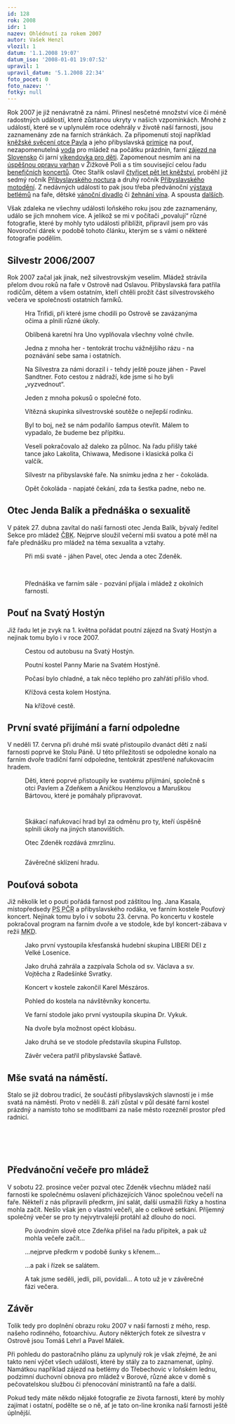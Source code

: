 ```yaml
---
id: 128
rok: 2008
idr: 1
nazev: Ohlédnutí za rokem 2007
autor: Vašek Henzl
vlozil: 1
datum: '1.1.2008 19:07'
datum_iso: '2008-01-01 19:07:52'
upravil: 1
upravil_datum: '5.1.2008 22:34'
foto_pocet: 0
foto_nazev: ''
fotky: null
---
```

<!-- Generated by XStandard version 2.0.0.0 on 2008-01-05T22:33:49 -->

<p>Rok 2007 je již nenávratně za námi. Přinesl nesčetné množství více či méně radostných událostí, které zůstanou ukryty v našich vzpomínkách. Mnohé z událostí, které se v uplynulém roce odehrály v životě naší farnosti, jsou zaznamenány zde na farních stránkách. Za připomenutí stojí například <a href="http://farnostpribyslav.wz.cz/index.php?page=2&amp;idr=8&amp;year=2007" title="Kněžské svěcení Pavla Sandtnera">kněžské svěcení otce Pavla</a> a jeho přibyslavská <a href="http://farnostpribyslav.wz.cz/index.php?page=2&amp;idr=10&amp;year=2007" title="Přibyslavská pouť a primice otce Pavla">primice</a> na pouť, nezapomenutelná <a href="http://farnostpribyslav.wz.cz/index.php?page=2&amp;idr=12&amp;year=2007" title="Ohlédnutí za prázdninami I - Vltava">voda</a> pro mládež na počátku prázdnin, farní <a href="http://farnostpribyslav.wz.cz/index.php?page=2&amp;idr=6&amp;year=2007" title="Farní poutní zájezd 2007 - Slovensko">zájezd na Slovensko</a> či jarní <a href="http://farnostpribyslav.wz.cz/index.php?page=2&amp;idr=7&amp;year=2007" title="Víkendovka pro děti">víkendovka pro děti</a>. Zapomenout nesmím ani na <a href="http://farnostpribyslav.wz.cz/index.php?page=2&amp;idr=19&amp;year=2007" title="Varhany v Žižkově Poli již zase hrají">úspěšnou opravu varhan</a> v Žižkově Poli a s tím související celou řadu <a href="http://farnostpribyslav.wz.cz/index.php?page=2&amp;idr=28&amp;year=2007" title="VI. benefiční koncert">benefičních</a> <a href="http://farnostpribyslav.wz.cz/index.php?page=2&amp;idr=24&amp;year=2007" title="Koncert k výročí 750 let Přibyslavi">koncertů</a>. Otec Stařík oslavil <a href="http://farnostpribyslav.wz.cz/index.php?page=2&amp;idr=18&amp;year=2007" title="Čtyřicet pět let kněžství otce Staříka">čtyřicet pět let kněžství</a>, proběhl již sedmý ročník <a href="http://farnostpribyslav.wz.cz/index.php?page=2&amp;idr=23&amp;year=2007" title="Sedmý ročník Nocturna">Přibyslavského noctura</a> a druhý ročník <a href="http://farnostpribyslav.wz.cz/index.php?page=2&amp;idr=16&amp;year=2007" title="Motodění">Přibyslavského motodění</a>. Z nedávných událostí to pak jsou třeba předvánoční <a href="http://farnostpribyslav.wz.cz/index.php?page=2&amp;idr=27&amp;year=2007" title="Předvánoční těšení na faře">výstava betlémů</a> na faře, dětské <a href="http://farnostpribyslav.wz.cz/index.php?page=2&amp;idr=30&amp;year=2007" title="Vánoční divadlo v kostele">vánoční divadlo</a> či <a href="http://farnostpribyslav.wz.cz/index.php?page=2&amp;idr=32&amp;year=2007" title="Žehnání vína na sv. Jana">žehnání vína</a>. A spousta <a href="http://farnostpribyslav.wz.cz/index.php?page=2&amp;idr=up&amp;year=2007" title="Zprávy - rok 2007">dalších</a>.</p>
<p>Však zdaleka ne všechny události loňského roku jsou zde zaznamenány, událo se jich mnohem více. A jelikož se mi v počítači „povalují“ různé fotografie, které by mohly tyto události přiblížit, připravil jsem pro vás Novoroční dárek v podobě tohoto článku, kterým se s vámi o některé fotografie podělím.</p>
<h2 class="left">Silvestr 2006/2007</h2>
<p>Rok 2007 začal jak jinak, než silvestrovským veselím. Mládež strávila přelom dvou roků na faře v Ostrově nad Oslavou. Přibyslavská fara patřila rodičům, dětem a všem ostatním, kteří chtěli prožít část silvestrovského večera ve společnosti ostatních farníků.</p>
<figure>
  <img alt="" src="/foto/2008_ohlednuti-2007_1.jpg" title="" />
  <figcaption>Hra Trifidi, při které jsme chodili po Ostrově se zavázanýma očima a plnili různé úkoly.</figcaption>
</figure>
<figure>
  <img alt="" src="/foto/2008_ohlednuti-2007_2.jpg" title="" />
  <figcaption>Oblíbená karetní hra Uno vyplňovala všechny volné chvíle.</figcaption>
</figure>
<figure>
  <img alt="" src="/foto/2008_ohlednuti-2007_3.jpg" title="" />
  <figcaption>Jedna z mnoha her - tentokrát trochu vážnějšího rázu - na poznávání sebe sama i ostatních.</figcaption>
</figure>
<figure>
  <img alt="" src="/foto/2008_ohlednuti-2007_4.jpg" title="" />
  <figcaption>Na Silvestra za námi dorazil i - tehdy ještě pouze jáhen - Pavel Sandtner. Foto cestou z nádraží, kde jsme si ho byli „vyzvednout“.</figcaption>
</figure>
<figure>
  <img alt="" src="/foto/2008_ohlednuti-2007_5.jpg" title="" />
  <figcaption>Jeden z mnoha pokusů o společné foto.</figcaption>
</figure>
<figure>
  <img alt="" src="/foto/2008_ohlednuti-2007_6.jpg" title="" />
  <figcaption>Vítězná skupinka silvestrovské soutěže o nejlepší rodinku.</figcaption>
</figure>
<figure>
  <img alt="" src="/foto/2008_ohlednuti-2007_7.jpg" title="" />
  <figcaption>Byl to boj, než se nám podařilo šampus otevřít. Málem to vypadalo, že budeme bez přípitku.</figcaption>
</figure>
<figure>
  <img alt="" src="/foto/2008_ohlednuti-2007_8.jpg" title="" />
  <figcaption>Veselí pokračovalo až daleko za půlnoc. Na řadu přišly také tance jako Lakolita, Chiwawa, Medisone i klasická polka či valčík.</figcaption>
</figure>
<figure>
  <img alt="" src="/foto/2008_ohlednuti-2007_9.jpg" title="" />
  <figcaption>Silvestr na přibyslavské faře. Na snímku jedna z her - čokoláda.</figcaption>
</figure>
<figure>
  <img alt="" src="/foto/2008_ohlednuti-2007_10.jpg" title="" />
  <figcaption>Opět čokoláda - napjaté čekání, zda ta šestka padne, nebo ne.</figcaption>
</figure>
<h2 class="left">Otec Jenda Balík a přednáška o sexualitě</h2>
<p>V pátek 27. dubna zavítal do naší farnosti otec Jenda Balík, bývalý ředitel Sekce pro mládež <abbr title="Česká biskupská konference">ČBK</abbr>. Nejprve sloužil večerní mši svatou a poté měl na faře přednášku pro mládež na téma sexualita a vztahy.</p>
<figure>
  <img alt="" src="/foto/2008_ohlednuti-2007_11.jpg" title="" />
  <figcaption>Při mši svaté - jáhen Pavel, otec Jenda a otec Zdeněk.</figcaption>
</figure>
<figure>
  <img alt="" src="/foto/2008_ohlednuti-2007_12.jpg" title="" /> 
</figure>
<figure>
  <img alt="" src="/foto/2008_ohlednuti-2007_13.jpg" title="" />
  <figcaption>Přednáška ve farním sále - pozvání přijala i mládež z okolních farností.</figcaption>
</figure>
<h2 class="left">Pouť na Svatý Hostýn</h2>
<p>Již řadu let je zvyk na 1. května pořádat poutní zájezd na Svatý Hostýn a nejinak tomu bylo i v roce 2007.</p>
<figure>
  <img alt="" src="/foto/2008_ohlednuti-2007_14.jpg" title="" />
  <figcaption>Cestou od autobusu na Svatý Hostýn.</figcaption>
</figure>
<figure>
  <img alt="" src="/foto/2008_ohlednuti-2007_15.jpg" title="" />
  <figcaption>Poutní kostel Panny Marie na Svatém Hostýně.</figcaption>
</figure>
<figure>
  <img alt="" src="/foto/2008_ohlednuti-2007_16.jpg" title="" />
  <figcaption>Počasí bylo chladné, a tak něco teplého pro zahřátí přišlo vhod.</figcaption>
</figure>
<figure>
  <img alt="" src="/foto/2008_ohlednuti-2007_17.jpg" title="" />
  <figcaption>Křížová cesta kolem Hostýna.</figcaption>
</figure>
<figure>
  <img alt="" src="/foto/2008_ohlednuti-2007_18.jpg" title="" />
  <figcaption>Na křížové cestě.</figcaption>
</figure>
<h2 class="left">První svaté přijímání a farní odpoledne</h2>
<p>V neděli 17. června při druhé mši svaté přistoupilo dvanáct dětí z naší farnosti poprvé ke Stolu Páně. U této příležitosti se odpoledne konalo na farním dvoře tradiční farní odpoledne, tentokrát zpestřené nafukovacím hradem.</p>
<figure>
  <img alt="" src="/foto/2008_ohlednuti-2007_19.jpg" title="" />
  <figcaption>Děti, které poprvé přistoupily ke svatému přijímání, společně s otci Pavlem a Zdeňkem a Aničkou Henzlovou a Maruškou Bártovou, které je pomáhaly připravovat.</figcaption>
</figure>
<figure>
  <img alt="" src="/foto/2008_ohlednuti-2007_20.jpg" title="" />
</figure>
<figure>
  <img alt="" src="/foto/2008_ohlednuti-2007_21.jpg" title="" />
</figure>
<figure>
  <img alt="" src="/foto/2008_ohlednuti-2007_22.jpg" title="" />
  <figcaption>Skákací nafukovací hrad byl za odměnu pro ty, kteří úspěšně splnili úkoly na jiných stanovištích.</figcaption>
</figure>
<figure>
  <img alt="" src="/foto/2008_ohlednuti-2007_23.jpg" title="" />
  <figcaption>Otec Zdeněk rozdává zmrzlinu.</figcaption>
</figure>
<figure>
  <img alt="" src="/foto/2008_ohlednuti-2007_24.jpg" title="" />
</figure>
<figure>
  <img alt="" src="/foto/2008_ohlednuti-2007_25.jpg" title="" />
  <figcaption>Závěrečné sklízení hradu.</figcaption>
</figure>
<h2 class="left">Pouťová sobota</h2>
<p>Již několik let o pouti pořádá farnost pod záštitou Ing. Jana Kasala, místopředsedy <abbr title="Poslanecká sněmovna Parlamentu České republiky">PS PČR</abbr> a přibyslavského rodáka, ve farním kostele Pouťový koncert. Nejinak tomu bylo i v sobotu 23. června. Po koncertu v kostele pokračoval program na farním dvoře a ve stodole, kde byl koncert-zábava v režii <abbr title="Mladí křesťanští demokraté">MKD</abbr>.</p>
<figure>
  <img alt="" src="/foto/2008_ohlednuti-2007_26.jpg" title="" />
  <figcaption>Jako první vystoupila křesťanská hudební skupina LIBERI DEI z Velké Losenice.</figcaption>
</figure>
<figure>
  <img alt="" src="/foto/2008_ohlednuti-2007_27.jpg" title="" />
  <figcaption>Jako druhá zahrála a zazpívala Schola od sv. Václava a sv. Vojtěcha z Radešínké Svratky.</figcaption>
</figure>
<figure>
  <img alt="" src="/foto/2008_ohlednuti-2007_28.jpg" title="" />
  <figcaption>Koncert v kostele zakončil Karel Mészáros.</figcaption>
</figure>
<figure>
  <img alt="" src="/foto/2008_ohlednuti-2007_29.jpg" title="" />
  <figcaption>Pohled do kostela na návštěvníky koncertu.</figcaption>
</figure>
<figure>
  <img alt="" src="/foto/2008_ohlednuti-2007_30.jpg" title="" />
  <figcaption>Ve farní stodole jako první vystoupila skupina Dr. Vykuk.</figcaption>
</figure>
<figure>
  <img alt="" src="/foto/2008_ohlednuti-2007_31.jpg" title="" />
  <figcaption>Na dvoře byla možnost opéct klobásu.</figcaption>
</figure>
<figure>
  <img alt="" src="/foto/2008_ohlednuti-2007_32.jpg" title="" />
  <figcaption>Jako druhá se ve stodole představila skupina Fullstop.</figcaption>
</figure>
<figure>
  <img alt="" src="/foto/2008_ohlednuti-2007_33.jpg" title="" />
  <figcaption>Závěr večera patřil přibyslavské Šatlavě.</figcaption>
</figure>
<h2 class="left">Mše svatá na náměstí.</h2>
<p>Stalo se již dobrou tradicí, že součástí přibyslavských slavností je i mše svatá na náměstí. Proto v neděli 8. září zůstal v půl desáté farní kostel prázdný a namísto toho se modlitbami za naše město rozezněl prostor před radnicí.</p>
<figure>
  <img alt="" src="/foto/2008_ohlednuti-2007_34.jpg" title="" />
</figure>
<figure>
  <img alt="" src="/foto/2008_ohlednuti-2007_35.jpg" title="" />
</figure>
<figure>
  <img alt="" src="/foto/2008_ohlednuti-2007_36.jpg" title="" />
</figure>
<figure>
  <img alt="" src="/foto/2008_ohlednuti-2007_37.jpg" title="" />
</figure>
<figure>
  <img alt="" src="/foto/2008_ohlednuti-2007_38.jpg" title="" />
</figure>
<h2 class="left">Předvánoční večeře pro mládež</h2>
<p>V sobotu 22. prosince večer pozval otec Zdeněk všechnu mládež naší farnosti ke společnému oslavení přicházejících Vánoc společnou večeří na faře. Někteří z nás připravili předkrm, jiní salát, další usmažili řízky a hostina mohla začít. Nešlo však jen o vlastní večeři, ale o celkové setkání. Příjemný společný večer se pro ty nejvytrvalejší protáhl až dlouho do noci.</p>
<figure>
  <img alt="" src="/foto/2008_ohlednuti-2007_39.jpg" title="" />
  <figcaption>Po úvodním slově otce Zdeňka přišel na řadu přípitek, a pak už mohla večeře začít...</figcaption>
</figure>
<figure>
  <img alt="" src="/foto/2008_ohlednuti-2007_40.jpg" title="" />
  <figcaption>...nejprve předkrm v podobě šunky s křenem...</figcaption>
</figure>
<figure>
  <img alt="" src="/foto/2008_ohlednuti-2007_41.jpg" title="" />
  <figcaption>...a pak i řízek se salátem.</figcaption>
</figure>
<figure>
  <img alt="" src="/foto/2008_ohlednuti-2007_42.jpg" title="" />
  <figcaption>A tak jsme seděli, jedli, pili, povídali... A toto už je v závěrečné fázi večera.</figcaption>
</figure>
<h2 class="left">Závěr</h2>
<p>Tolik tedy pro doplnění obrazu roku 2007 v naší farnosti z mého, resp. našeho rodinného, fotoarchivu. Autory některých fotek ze silvestra v Ostrově jsou Tomáš Lehrl a Pavel Málek.</p>
<p>Při pohledu do pastoračního plánu za uplynulý rok je však zřejmé, že ani takto není výčet všech událostí, které by stály za to zaznamenat, úplný. Namátkou například zájezd na betlémy do Třebechovic v loňském lednu, podzimní duchovní obnova pro mládež v Borové, různé akce v domě s pečovatelskou službou či přenocování ministrantů na faře a další.</p>
<p>Pokud tedy máte někdo nějaké fotografie ze života farnosti, které by mohly zajímat i ostatní, podělte se o ně, ať je tato on-line kronika naší farnosti ještě úplnější.<br /> <br /></p>
